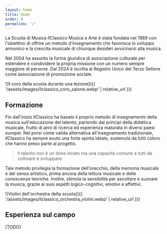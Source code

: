 ```yaml
---
layout: home
title: Home
order: 0
permalink: '/'
---
```


La Scuola di Musica *Il*Classico Musica e Arte è stata fondata nel 1989 con l'obiettivo di offrire un metodo d'insegnamento che favorisca lo sviluppo armonico e la crescita musicale di chiunque desideri avvicinarsi alla musica.

Nel 2004 ha assunto la forma giuridica di associazione culturale per estendere e condividere la propria missione con un numero sempre maggiore di persone. Dal 2024 è iscritta al Registro Unico del Terzo Settore come associazione di promozione sociale.

![Il coro della scuola durante una lezione]({{ '/assets/images/ilclassico_coro_salone.webp' | relative_url }})

## Formazione
Fin dall'inizio *Il*Classico ha basato il proprio metodo di insegnamento della musica sull'educazione del talento, partendo dai principi della didattica musicale, frutto di anni di ricerca ed esperienza maturata in diversi paesi europei. Nel porsi come valida alternativa all'insegnamento tradizionale, *Il*Classico ha sempre avuto una forte spinta ideale, sostenuta da tutti coloro che hanno preso parte al progetto.

> Il talento non è un dono innato ma una capacità comune a tutti da coltivare e sviluppare.

Tale metodo privilegia la formazione dell'orecchio, della memoria musicale e del senso artistico, prima ancora della lettura musicale e delle conoscenze teoriche. Inoltre, stimola la sensibilità per ascoltare e suonare la musica, grazie ai suoi aspetti logico-cognitivi, emotivi e affettivi.

![Violini dell'orchestra della scuola]({{ '/assets/images/ilclassico_orchestra_violini.webp' | relative_url }})

## Esperienza sul campo
[TODO]

